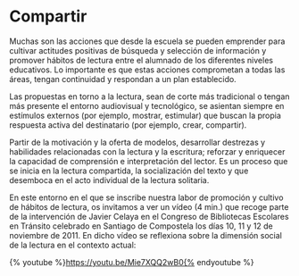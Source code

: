 # Compartir

Muchas son las acciones que desde la escuela se pueden emprender para cultivar actitudes positivas de búsqueda y selección de información y promover hábitos de lectura entre el alumnado de los diferentes niveles educativos. Lo importante es que estas acciones comprometan a todas las áreas, tengan continuidad y respondan a un plan establecido.

Las propuestas en torno a la lectura, sean de corte más tradicional o tengan más presente el entorno audiovisual y tecnológico, se asientan siempre en estímulos externos (por ejemplo, mostrar, estimular) que buscan la propia respuesta activa del destinatario (por ejemplo, crear, compartir).  

Partir de la motivación y la oferta de modelos, desarrollar destrezas y habilidades relacionadas con la lectura y la escritura; reforzar y enriquecer la capacidad de comprensión e interpretación del lector. Es un proceso que se inicia en la lectura compartida, la socialización del texto y que desemboca en el acto individual de la lectura solitaria.

En este entorno en el que se inscribe nuestra labor de promoción y cultivo de hábitos de lectura, os invitamos a ver un vídeo (4 min.) que recoge parte de la intervención de Javier Celaya en el Congreso de Bibliotecas Escolares en Tránsito celebrado en Santiago de Compostela los días 10, 11 y 12 de noviembre de 2011. En dicho vídeo se reflexiona sobre la dimensión social de la lectura en el contexto actual:

{% youtube %}https://youtu.be/Mie7XQQ2wB0{% endyoutube %}

